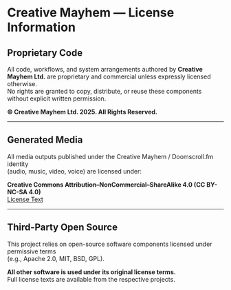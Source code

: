 # Creative Mayhem — License Information

## Proprietary Code
All code, workflows, and system arrangements authored by **Creative Mayhem Ltd.** are proprietary and commercial unless expressly licensed otherwise.   
No rights are granted to copy, distribute, or reuse these components without explicit written permission.  

**© Creative Mayhem Ltd. 2025. All Rights Reserved.**

---

## Generated Media
All media outputs published under the Creative Mayhem / Doomscroll.fm identity  
(audio, music, video, voice) are licensed under:  

**Creative Commons Attribution–NonCommercial–ShareAlike 4.0 (CC BY-NC-SA 4.0)**  
[License Text](https://creativecommons.org/licenses/by-nc-sa/4.0/)

---

## Third-Party Open Source
This project relies on open-source software components licensed under permissive terms  
(e.g., Apache 2.0, MIT, BSD, GPL).  

**All other software is used under its original license terms.**  
Full license texts are available from the respective projects.  
